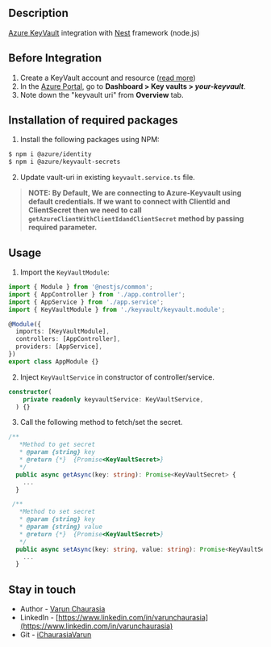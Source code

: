 ## Description

[Azure KeyVault](https://azure.microsoft.com/en-in/services/key-vault/) integration with [Nest](https://github.com/nestjs/nest) framework (node.js)

## Before Integration

1. Create a KeyVault account and resource ([read more](https://docs.microsoft.com/en-in/azure/key-vault/general/quick-create-portal))
2. In the [Azure Portal](https://portal.azure.com), go to **Dashboard > Key vaults > _your-keyvault_**.
3. Note down the "keyvault uri" from **Overview** tab.

## Installation of required packages

1. Install the following packages using NPM:

```bash
$ npm i @azure/identity
$ npm i @azure/keyvault-secrets
```

2. Update vault-uri in existing `keyvault.service.ts` file.

> **NOTE: By Default, We are connecting to Azure-Keyvault using default credentials. If we want to connect with ClientId and ClientSecret then we need to call `getAzureClientWithClientIdandClientSecret` method by passing required parameter.**

## Usage

1. Import the `KeyVaultModule`:

```typescript
import { Module } from '@nestjs/common';
import { AppController } from './app.controller';
import { AppService } from './app.service';
import { KeyVaultModule } from './keyvault/keyvault.module';

@Module({
  imports: [KeyVaultModule],
  controllers: [AppController],
  providers: [AppService],
})
export class AppModule {}
```

2. Inject `KeyVaultService` in constructor of controller/service.

```typescript
constructor(
    private readonly keyvaultService: KeyVaultService,
  ) {}
```
3. Call the following method to fetch/set the secret. 
```typescript
/**
   *Method to get secret
   * @param {string} key
   * @return {*}  {Promise<KeyVaultSecret>}
   */
  public async getAsync(key: string): Promise<KeyVaultSecret> {
    ...
  }
```

```typescript
 /**
   *Method to set secret
   * @param {string} key
   * @param {string} value
   * @return {*}  {Promise<KeyVaultSecret>}
   */
  public async setAsync(key: string, value: string): Promise<KeyVaultSecret> {
    ...
  }
```

## Stay in touch

* Author - [Varun Chaurasia](https://www.linkedin.com/in/varunchaurasia)
* LinkedIn - [https://www.linkedin.com/in/varunchaurasia](https://www.linkedin.com/in/varunchaurasia)
* Git - [iChaurasiaVarun](https://github.com/iChaurasiaVarun)
